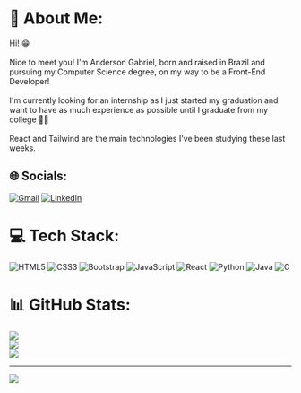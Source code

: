 # 💫 About Me:
Hi! 😁<br><br>Nice to meet you! I'm Anderson Gabriel, born and raised in Brazil and pursuing my Computer Science degree, on my way to be a Front-End Developer!<br><br>I'm currently looking for an internship as I just started my graduation and want to have as much experience as possible until I graduate from my college 👨‍🎓<br><br>React and Tailwind are the main technologies I've been studying these last weeks.


## 🌐 Socials:
[![Gmail](https://img.shields.io/badge/Gmail-D14836?style=flat&logo=gmail&logoColor=white)](mailto:gabrielvalencasa98@gmail.com)
[![LinkedIn](https://img.shields.io/badge/LinkedIn-%230077B5.svg?logo=linkedin&logoColor=white)](https://linkedin.com/in/andgabx) 

# 💻 Tech Stack:
![HTML5](https://img.shields.io/badge/html5-%23E34F26.svg?style=for-the-badge&logo=html5&logoColor=white)
![CSS3](https://img.shields.io/badge/css3-%231572B6.svg?style=for-the-badge&logo=css3&logoColor=white) 
![Bootstrap](https://img.shields.io/badge/bootstrap-%238511FA.svg?style=for-the-badge&logo=bootstrap&logoColor=white) 
![JavaScript](https://img.shields.io/badge/javascript-%23323330.svg?style=for-the-badge&logo=javascript&logoColor=%23F7DF1E) 
![React](https://img.shields.io/badge/react-%2320232a.svg?style=for-the-badge&logo=react&logoColor=%2361DAFB) 
![Python](https://img.shields.io/badge/python-3670A0?style=for-the-badge&logo=python&logoColor=ffdd54) 
![Java](https://img.shields.io/badge/java-%23ED8B00.svg?style=for-the-badge&logo=openjdk&logoColor=white) 
![C](https://img.shields.io/badge/c-%2300599C.svg?style=for-the-badge&logo=c&logoColor=white)

# 📊 GitHub Stats:
![](https://github-readme-stats.vercel.app/api?username=andgabx&theme=monokai&hide_border=false&include_all_commits=true&count_private=false)<br/>
![](https://github-readme-streak-stats.herokuapp.com/?user=andgabx&theme=monokai&hide_border=false)<br/>
![](https://github-readme-stats.vercel.app/api/top-langs/?username=andgabx&theme=monokai&hide_border=false&include_all_commits=true&count_private=false&layout=compact)

---
[![](https://visitcount.itsvg.in/api?id=andgabx&icon=2&color=5)](https://visitcount.itsvg.in)


